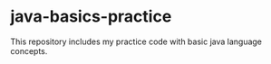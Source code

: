 # java-basics-practice
This repository includes my practice code with basic java language concepts.
